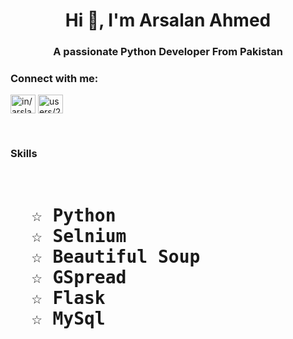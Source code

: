 <h1 align="center">Hi 👋, I'm Arsalan Ahmed</h1>
<h3 align="center">A passionate Python Developer From Pakistan</h3>

<h3 align="left">Connect with me:</h3>
<p align="left">
<a href="https://linkedin.com/in/in/arslankhoso/" target="blank"><img align="center" src="https://raw.githubusercontent.com/rahuldkjain/github-profile-readme-generator/master/src/images/icons/Social/linked-in-alt.svg" alt="in/arslankhoso/" height="30" width="40" /></a>
<a href="https://stackoverflow.com/users/users/21616390/arsalan-ahmed" target="blank"><img align="center" src="https://raw.githubusercontent.com/rahuldkjain/github-profile-readme-generator/master/src/images/icons/Social/stack-overflow.svg" alt="users/21616390/arsalan-ahmed" height="30" width="40" /></a>
</p>

<br/>
<h3 align="left">Skills</h3>
<h1>
<pre>  
  ☆ Python
  ☆ Selnium
  ☆ Beautiful Soup
  ☆ GSpread
  ☆ Flask
  ☆ MySql 
</pre>
</h1>
